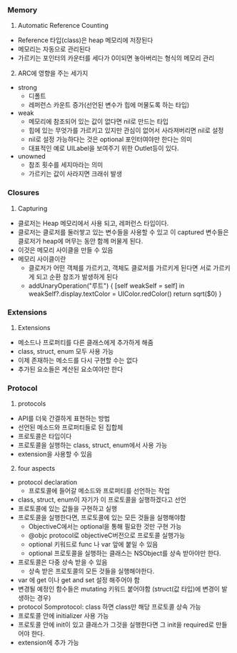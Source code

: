 ### Memory
1. Automatic Reference Counting
+ Reference 타입(class)은 heap 메모리에 저장된다 
+ 메모리는 자동으로 관리된다
+ 가르키는 포인터의 카운터를 세다가 0이되면 놓아버리는 형식의 메모리 관리

2. ARC에 영향을 주는 세가지
+ strong
    * 디폴트 
    * 레퍼런스 카운트 증가(선언된 변수가 힙에 머물도록 하는 타입)
+ weak
    * 메모리에 참조되어 있는 값이 없다면 nil로 만드는 타입
    * 힙에 있는 무엇가를 가르키고 있지만 관심이 없어서 사라져버리면 nil로 설정
    * nil로 설정 가능하다는 것은 optional 포인터여야만 한다는 의미
    * 대표적인 예로 UILabel을 보여주기 위한 Outlet등이 있다.
+ unowned
    * 참조 횟수를 세지마라는 의미
    * 가르키는 값이 사라지면 크래쉬 발생


### Closures
1. Capturing
+ 클로저는 Heap 메모리에서 사용 되고, 레퍼런스 타입이다.
+ 클로저는 클로저를 둘러쌓고 있는 변수들을 사용할 수 있고 이 captured 변수들은 클로저가 heap에 머무는 동안 함께 머물게 된다.
+ 이것은 메모리 사이클을 만들 수 있음
+ 메모리 사이클이란
    * 클로저가 어떤 객체를 가르키고, 객체도 클로저를 가르키게 된다면 서로 가르키게 되고 순환 참조가 발생하게 된다
    * addUnaryOperation("루트") { [self weakSelf = self] in
        weakSelf?.display.textColor = UIColor.redColor()
        return sqrt($0)
    }


### Extensions
1. Extensions
+ 메소드나 프로퍼티를 다른 클래스에게 추가하게 해줌
+ class, struct, enum 모두 사용 가능
+ 이제 존재하는 메소드를 다시 구현할 수는 없다
+ 추가된 요소들은 계산된 요소여야만 한다

### Protocol
1. protocols
+ API를 더욱 간결하게 표현하는 방법
+ 선언된 메소드와 프로퍼티들로 된 집합체
+ 프로토콜은 타입이다
+ 프로토콜을 실행하는 class, struct, enum에서 사용 가능
+ extension을 사용할 수 있음

2. four aspects
+ protocol declaration
    * 프로토콜에 들어갈 메소드와 프로퍼티를 선언하는 작업
+ class, struct, enum이 자기가 이 프로토콜을 실행하겠다고 선언
+ 프로토콜에 있는 값들을 구현하고 실행
+ 프로토콜을 실행한다면, 프로토콜에 있는 모든 것들을 실행해야함
    * ObjectiveC에서는 optional을 통해 필요한 것만 구현 가능
    * @objc protocol로 objectiveC버전으로 프로토콜 실행가능
    * optional 키워드로 func 나 var 앞에 붙일 수 있음
    * optional 프로토콜을 실행하는 클래스는 NSObject를 상속 받아야만 한다.
+ 프로토콜은 다중 상속 받을 수 있음
    * 상속 받은 프로토콜의 모든 것들을 실행해야한다.
+ var 에 get 이나 get and set 설정 해주어야 함
+ 변경될 예정인 함수들은 mutating 키워드 붙어야함 (struct(값 타입)에 변경이 발생하는 경우)
+ protocol Somprotocol: class 하면 class만 해당 프로토콜 상속 가능
+ 프로토콜 안에 initializer 사용 가능
+ 프로토콜 안에 init이 있고 클래스가 그것을 실행한다면 그 init을 required로 만들어야 한다.
+ extension에 추가 가능 